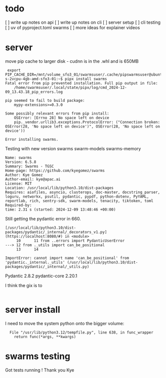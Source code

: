 # todo
[ ] write up notes on api 
[ ] write up notes on cli
[ ] server setup
[ ] cli testing
[ ] uv of pyproject.toml swarms
[ ] more ideas for explainer videos

# server 
move pip cache to larger disk - cudnn is in the .whl and is 650MB

```
 export PIP_CACHE_DIR=/mnt/volume_sfo3_01/swarmsuser/.cache/pipswarmsuser@ubuntu-s-2vcpu-4gb-amd-sfo3-01:~$ pipx install swarms
Fatal error from pip prevented installation. Full pip output in file:
    /home/swarmsuser/.local/state/pipx/log/cmd_2024-12-09_13.43.18_pip_errors.log

pip seemed to fail to build package:
    mypy-extensions>=0.3.0

Some possibly relevant errors from pip install:
    OSError: [Errno 28] No space left on device
    pip._vendor.urllib3.exceptions.ProtocolError: ("Connection broken: OSError(28, 'No space left on device')", OSError(28, 'No space left on device'))

Error installing swarms.
```

Testing with new version swarms swarm-models swarms-memory
```
Name: swarms
Version: 6.5.8
Summary: Swarms - TGSC
Home-page: https://github.com/kyegomez/swarms
Author: Kye Gomez
Author-email: kye@apac.ai
License: MIT
Location: /usr/local/lib/python3.10/dist-packages
Requires: aiofiles, asyncio, clusterops, doc-master, docstring_parser, loguru, networkx, psutil, pydantic, pypdf, python-dotenv, PyYAML, reportlab, rich, sentry-sdk, swarm-models, tenacity, tiktoken, toml
Required-by: 
time: 2.31 s (started: 2024-12-09 13:48:46 +00:00)
```

Still getting the pydantic error in 660.
```
[/usr/local/lib/python3.10/dist-packages/pydantic/_internal/_decorators_v1.py](https://localhost:8080/#) in <module>
     10      11 from ..errors import PydanticUserError
---> 12 from ._utils import can_be_positional
     13      14 

ImportError: cannot import name 'can_be_positional' from 'pydantic._internal._utils' (/usr/local/lib/python3.10/dist-packages/pydantic/_internal/_utils.py)
```
Pydantic 2.8.2
pydantic-core 2.20.1

I think the gix is to
```

```

# server install
I need to move the system python onto the bigger volume:
```
  File "/usr/lib/python3.12/tempfile.py", line 638, in func_wrapper
    return func(*args, **kwargs)
```
# swarms testing
Got tests running ! Thank you Kye 